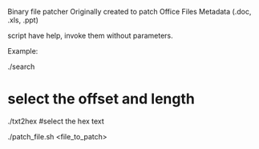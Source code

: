 Binary file patcher
Originally created to patch Office Files Metadata (.doc, .xls, .ppt)

script have help, invoke them without parameters.

Example:

./search <text> <file>
# select the offset and length

./txt2hex <ascii text to patch>
#select the hex text

./patch_file.sh <offset> <hex text to patch> <file_to_patch> 
